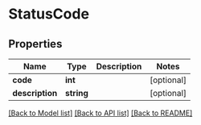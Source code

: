 # StatusCode

## Properties
Name | Type | Description | Notes
------------ | ------------- | ------------- | -------------
**code** | **int** |  | [optional] 
**description** | **string** |  | [optional] 

[[Back to Model list]](../README.md#documentation-for-models) [[Back to API list]](../README.md#documentation-for-api-endpoints) [[Back to README]](../README.md)


